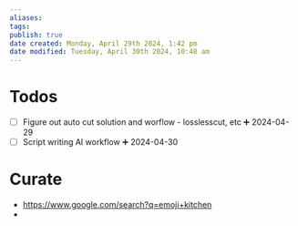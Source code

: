 ```yaml
---
aliases: 
tags: 
publish: true
date created: Monday, April 29th 2024, 1:42 pm
date modified: Tuesday, April 30th 2024, 10:48 am
---
```


# Todos
- [ ] Figure out auto cut solution and worflow - losslesscut, etc ➕ 2024-04-29
- [ ] Script writing AI workflow ➕ 2024-04-30
# Curate
- https://www.google.com/search?q=emoji+kitchen 
- 